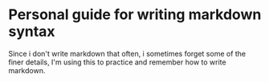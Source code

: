 # Personal guide for writing markdown syntax

Since i don't write markdown that often, i sometimes forget some of the finer details, I'm using this to practice and remember how to write markdown.
